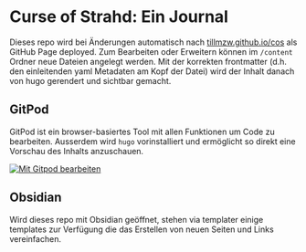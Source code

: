 # Curse of Strahd: Ein Journal

Dieses repo wird bei Änderungen automatisch nach [tillmzw.github.io/cos](https://tillmzw.github.io/cos) als GitHub Page deployed. Zum Bearbeiten oder Erweitern können im `/content` Ordner neue Dateien angelegt werden. Mit der korrekten frontmatter (d.h. den einleitenden yaml Metadaten am Kopf der Datei) wird der Inhalt danach von hugo gerendert und sichtbar gemacht.


## GitPod

GitPod ist ein browser-basiertes Tool mit allen Funktionen um Code zu bearbeiten. Ausserdem wird `hugo` vorinstalliert und ermöglicht so direkt eine Vorschau des Inhalts anzuschauen.

[![Mit Gitpod bearbeiten](https://gitpod.io/button/open-in-gitpod.svg)](https://gitpod.io/#https://github.com/tillmzw/cos)

## Obsidian

Wird dieses repo mit Obsidian geöffnet, stehen via templater einige templates zur Verfügung die das Erstellen von neuen Seiten und Links vereinfachen.
